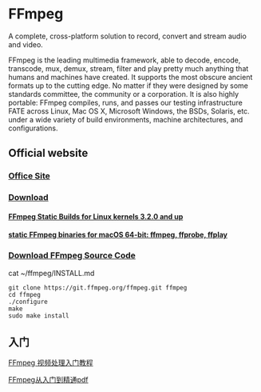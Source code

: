 # FFmpeg

A complete, cross-platform solution to record, convert and stream audio and video.

FFmpeg is the leading multimedia framework, able to decode, encode, transcode, mux, demux, stream, filter and play pretty much anything that humans and machines have created. It supports the most obscure ancient formats up to the cutting edge. No matter if they were designed by some standards committee, the community or a corporation. It is also highly portable: FFmpeg compiles, runs, and passes our testing infrastructure FATE across Linux, Mac OS X, Microsoft Windows, the BSDs, Solaris, etc. under a wide variety of build environments, machine architectures, and configurations.

## Official website

### [Office Site](https://www.ffmpeg.org)

### [Download ](https://www.ffmpeg.org/download.html)

#### [FFmpeg Static Builds for Linux kernels 3.2.0 and up](https://johnvansickle.com/ffmpeg/)

#### [static FFmpeg binaries for macOS 64-bit: ffmpeg, ffprobe, ffplay](https://evermeet.cx/ffmpeg/)


### [Download FFmpeg Source Code](https://www.ffmpeg.org/download.html#get-sources)

  cat ~/ffmpeg/INSTALL.md
  
    git clone https://git.ffmpeg.org/ffmpeg.git ffmpeg
    cd ffmpeg
    ./configure
    make
    sudo make install


## 入门

[FFmpeg 视频处理入门教程](https://www.ruanyifeng.com/blog/2020/01/ffmpeg.html)

[FFmpeg从入门到精通pdf](https://1lib.us/book/5370278/7fe44b)
